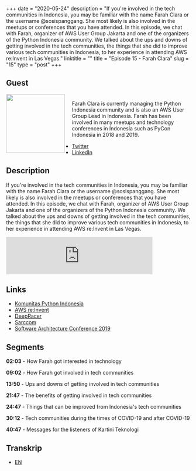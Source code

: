 +++
date = "2020-05-24"
description = "If you're involved in the tech communities in Indonesia, you may be familiar with the name Farah Clara or the username @sosispanggang. She most likely is also involved in the meetups or conferences that you have attended. In this episode, we chat with Farah, organizer of AWS User Group Jakarta and one of the organizers of the Python Indonesia community. We talked about the ups and downs of getting involved in the tech communities, the things that she did to improve various tech communities in Indonesia, to her experience in attending AWS re:Invent in Las Vegas."
linktitle = ""
title = "Episode 15 - Farah Clara"
slug = "15"
type = "post"
+++

## Guest

<img style="float: left; width: 160px; margin-right: 20px;" src="/img/ep15.jpg">

<br>Farah Clara is currently managing the Python Indonesia community and is also an AWS User Group Lead in Indonesia. Farah has been involved in many meetups and technology conferences in Indonesia such as PyCon Indonesia in 2018 and 2019.

- [Twitter](https://twitter.com/sosispanggang)
- [LinkedIn](https://www.linkedin.com/in/farahclara/)

## Description

If you're involved in the tech communities in Indonesia, you may be familiar with the name Farah Clara or the username @sosispanggang. She most likely is also involved in the meetups or conferences that you have attended. In this episode, we chat with Farah, organizer of AWS User Group Jakarta and one of the organizers of the Python Indonesia community. We talked about the ups and downs of getting involved in the tech communities, the things that she did to improve various tech communities in Indonesia, to her experience in attending AWS re:Invent in Las Vegas.

<iframe src="https://anchor.fm/kartini-teknologi/embed/episodes/Episode-15---Ngobrolin-Komunitas-Teknologi-bersama-Farah-Clara-eeg5sf" height="102px" width="400px" frameborder="0" scrolling="no"></iframe>

## Links

- [Komunitas Python Indonesia](http://www.python.or.id/)
- [AWS re:Invent](https://reinvent.awsevents.com)
- [DeepRacer](https://aws.amazon.com/deepracer/league/)
- [Sarccom](https://sarccom.org/)
- [Software Architecture Conference 2019](https://conference.sarccom.org/)

## Segments

**02:03** - How Farah got interested in technology

**09:02** - How Farah got involved in tech communities

**13:50** - Ups and downs of getting involved in tech communities

**21:47** - The benefits of getting involved in tech communities

**24:47** - Things that can be improved from Indonesia's tech communities

**30:12** - Tech communities during the times of COVID-19 and after COVID-19

**40:47** - Messages for the listeners of Kartini Teknologi

## Transkrip

- [EN](transcript)
